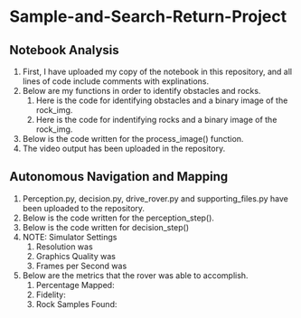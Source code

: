 # Sample-and-Search-Return-Project
## Notebook Analysis
1. First, I have uploaded my copy of the notebook in this repository, and all lines of code include comments with explinations.
2. Below are my functions in order to identify obstacles and rocks.
    1. Here is the code for identifying obstacles and a binary image of the rock_img.
    2. Here is the code for indentifying rocks and a binary image of the rock_img.
3. Below is the code written for the process_image() function.
4. The video output has been uploaded in the repository. 
  
## Autonomous Navigation and Mapping
1. Perception.py, decision.py, drive_rover.py and supporting_files.py have been uploaded to the repository.
2. Below is the code written for the perception_step().
3. Below is the code written for decision_step()
4. NOTE: Simulator Settings
    1. Resolution was 
    2. Graphics Quality was
    3. Frames per Second was 
5. Below are the metrics that the rover was able to accomplish.
    1. Percentage Mapped: 
    2. Fidelity: 
    3. Rock Samples Found: 

